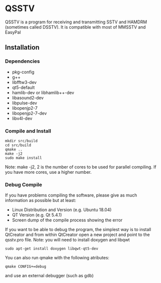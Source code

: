 # QSSTV
QSSTV is a program for receiving and transmitting SSTV and HAMDRM (sometimes called DSSTV). It is compatible with most of MMSSTV and EasyPal

## Installation
### Dependencies
* pkg-config
* g++
* libfftw3-dev
* qt5-default
* hamlib-dev or libhamlib++-dev
* libasound2-dev
* libpulse-dev
* libopenjp2-7
* libopenjp2-7-dev
* libv4l-dev

### Compile and Install
	mkdir src/build
	cd src/build
	qmake ..
	make -j2
	sudo make install

Note: make -j2, 2 is the number of cores to be used for parallel compiling. If you have more cores, use a higher number.

### Debug Compile
If you have problems compiling the software, please give as much information as possible but at least:
* Linux Distribution and Version (e.g. Ubuntu 18.04)
* QT Version (e.g. Qt 5.4.1)
* Screen dump of the compile process showing the error

If you want to be able to debug the program, the simplest way is to install QtCreator and from within QtCreator open a new project and point to the qsstv.pro file. Note: you will need to install doxygen and libqwt

`sudo apt-get install doxygen libqwt-qt5-dev`

You can also run qmake with the following atributes:

`qmake CONFIG+=debug`

and use an external debugger (such as gdb)
